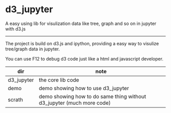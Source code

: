 # d3_jupyter

A easy using lib for visulization data like tree, graph and so on in jupyter with d3.js

------

The project is build on d3.js and ipython, providing a easy way to visulize tree/graph data in jupyter.

You can use F12 to debug d3 code just like a html and javascript developer.

dir | note
---|---
d3_jupyter | the core lib code
demo | demo showing how to use d3_jupyter
scrath | demo showing how to do same thing without d3_jupyter (much more code)